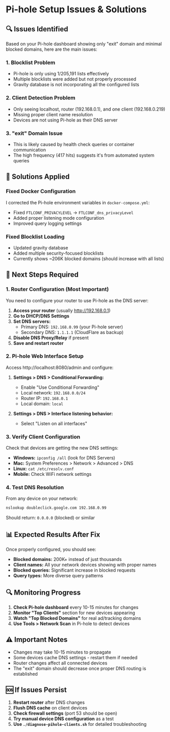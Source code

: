 # Pi-hole Setup Issues & Solutions

## 🔍 Issues Identified

Based on your Pi-hole dashboard showing only "exit" domain and minimal blocked domains, here are the main issues:

### 1. **Blocklist Problem**
- Pi-hole is only using 1/205,191 lists effectively
- Multiple blocklists were added but not properly processed
- Gravity database is not incorporating all the configured lists

### 2. **Client Detection Problem**
- Only seeing localhost, router (192.168.0.1), and one client (192.168.0.219)
- Missing proper client name resolution
- Devices are not using Pi-hole as their DNS server

### 3. **"exit" Domain Issue**
- This is likely caused by health check queries or container communication
- The high frequency (417 hits) suggests it's from automated system queries

## 🔧 Solutions Applied

### Fixed Docker Configuration
I corrected the Pi-hole environment variables in `docker-compose.yml`:
- Fixed `FTLCONF_PRIVACYLEVEL` → `FTLCONF_dns_privacyLevel`
- Added proper listening mode configuration
- Improved query logging settings

### Fixed Blocklist Loading
- Updated gravity database
- Added multiple security-focused blocklists
- Currently shows ~206K blocked domains (should increase with all lists)

## 🚀 Next Steps Required

### 1. **Router Configuration** (Most Important)
You need to configure your router to use Pi-hole as the DNS server:

1. **Access your router** (usually http://192.168.0.1)
2. **Go to DHCP/DNS Settings**
3. **Set DNS servers:**
   - Primary DNS: `192.168.0.99` (your Pi-hole server)
   - Secondary DNS: `1.1.1.1` (CloudFlare as backup)
4. **Disable DNS Proxy/Relay** if present
5. **Save and restart router**

### 2. **Pi-hole Web Interface Setup**
Access http://localhost:8080/admin and configure:

1. **Settings > DNS > Conditional Forwarding:**
   - Enable "Use Conditional Forwarding"
   - Local network: `192.168.0.0/24`
   - Router IP: `192.168.0.1`
   - Local domain: `local`

2. **Settings > DNS > Interface listening behavior:**
   - Select "Listen on all interfaces"

### 3. **Verify Client Configuration**
Check that devices are getting the new DNS settings:
- **Windows:** `ipconfig /all` (look for DNS Servers)
- **Mac:** System Preferences > Network > Advanced > DNS
- **Linux:** `cat /etc/resolv.conf`
- **Mobile:** Check WiFi network settings

### 4. **Test DNS Resolution**
From any device on your network:
```bash
nslookup doubleclick.google.com 192.168.0.99
```
Should return: `0.0.0.0` (blocked) or similar

## 📊 Expected Results After Fix

Once properly configured, you should see:
- **Blocked domains:** 200K+ instead of just thousands
- **Client names:** All your network devices showing with proper names
- **Blocked queries:** Significant increase in blocked requests
- **Query types:** More diverse query patterns

## 🔍 Monitoring Progress

1. **Check Pi-hole dashboard** every 10-15 minutes for changes
2. **Monitor "Top Clients"** section for new devices appearing
3. **Watch "Top Blocked Domains"** for real ad/tracking domains
4. **Use Tools > Network Scan** in Pi-hole to detect devices

## ⚠️ Important Notes

- Changes may take 10-15 minutes to propagate
- Some devices cache DNS settings - restart them if needed
- Router changes affect all connected devices
- The "exit" domain should decrease once proper DNS routing is established

## 🆘 If Issues Persist

1. **Restart router** after DNS changes
2. **Flush DNS cache** on client devices
3. **Check firewall settings** (port 53 should be open)
4. **Try manual device DNS configuration** as a test
5. **Use `./diagnose-pihole-clients.sh`** for detailed troubleshooting
